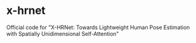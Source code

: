 # x-hrnet
Official code for "X-HRNet: Towards Lightweight Human Pose Estimation with Spatially Unidimensional Self-Attention"
